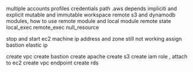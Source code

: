 multiple  accounts profiles 
credentials path .aws
depends 
impliciti and explicit 
mutable and immutable
workspace 
remote s3 and dynamodb 
modules, how to use remote module and local module 
remote state 
local_exec
remote_exec
null_resource 



stop and start ec2 machine 
ip address and zone 
still not working 
assign bastion elastic ip 







create vpc 
create bastion 
create apache
create s3 
create iam role , attach to ec2 
create vpc endpoint 
create rds 
 